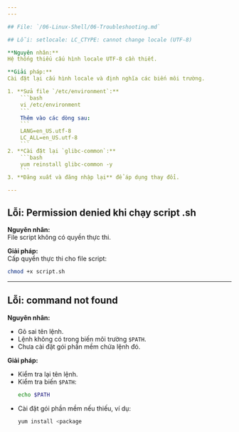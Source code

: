 ```yaml
---
---

## File: `/06-Linux-Shell/06-Troubleshooting.md`

## Lỗi: setlocale: LC_CTYPE: cannot change locale (UTF-8)

**Nguyên nhân:**  
Hệ thống thiếu cấu hình locale UTF-8 cần thiết.

**Giải pháp:**  
Cài đặt lại cấu hình locale và định nghĩa các biến môi trường.

1. **Sửa file `/etc/environment`:**
    ```bash
    vi /etc/environment
    ```
    Thêm vào các dòng sau:
    ```
    LANG=en_US.utf-8
    LC_ALL=en_US.utf-8
    ```
2. **Cài đặt lại `glibc-common`:**
    ```bash
    yum reinstall glibc-common -y
    ```
3. **Đăng xuất và đăng nhập lại** để áp dụng thay đổi.

---
```


## Lỗi: Permission denied khi chạy script .sh

**Nguyên nhân:**  
File script không có quyền thực thi.

**Giải pháp:**  
Cấp quyền thực thi cho file script:

```bash
chmod +x script.sh
```

---

## Lỗi: command not found

**Nguyên nhân:**  
- Gõ sai tên lệnh.
- Lệnh không có trong biến môi trường `$PATH`.
- Chưa cài đặt gói phần mềm chứa lệnh đó.

**Giải pháp:**  
- Kiểm tra lại tên lệnh.
- Kiểm tra biến `$PATH`:
    ```bash
    echo $PATH
    ```
- Cài đặt gói phần mềm nếu thiếu, ví dụ:
    ```bash
    yum install <package

